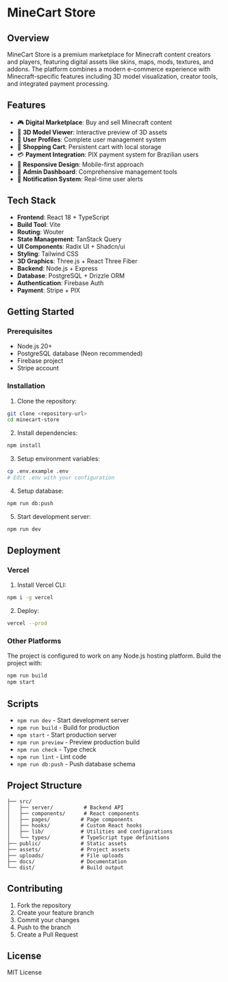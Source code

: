 # MineCart Store

## Overview

MineCart Store is a premium marketplace for Minecraft content creators and players, featuring digital assets like skins, maps, mods, textures, and addons. The platform combines a modern e-commerce experience with Minecraft-specific features including 3D model visualization, creator tools, and integrated payment processing.

## Features

- 🎮 **Digital Marketplace**: Buy and sell Minecraft content
- 🎨 **3D Model Viewer**: Interactive preview of 3D assets
- 👤 **User Profiles**: Complete user management system
- 🛒 **Shopping Cart**: Persistent cart with local storage
- 💳 **Payment Integration**: PIX payment system for Brazilian users
- 📱 **Responsive Design**: Mobile-first approach
- 🎯 **Admin Dashboard**: Comprehensive management tools
- 🔔 **Notification System**: Real-time user alerts

## Tech Stack

- **Frontend**: React 18 + TypeScript
- **Build Tool**: Vite
- **Routing**: Wouter
- **State Management**: TanStack Query
- **UI Components**: Radix UI + Shadcn/ui
- **Styling**: Tailwind CSS
- **3D Graphics**: Three.js + React Three Fiber
- **Backend**: Node.js + Express
- **Database**: PostgreSQL + Drizzle ORM
- **Authentication**: Firebase Auth
- **Payment**: Stripe + PIX

## Getting Started

### Prerequisites

- Node.js 20+
- PostgreSQL database (Neon recommended)
- Firebase project
- Stripe account

### Installation

1. Clone the repository:
```bash
git clone <repository-url>
cd minecart-store
```

2. Install dependencies:
```bash
npm install
```

3. Setup environment variables:
```bash
cp .env.example .env
# Edit .env with your configuration
```

4. Setup database:
```bash
npm run db:push
```

5. Start development server:
```bash
npm run dev
```

## Deployment

### Vercel

1. Install Vercel CLI:
```bash
npm i -g vercel
```

2. Deploy:
```bash
vercel --prod
```

### Other Platforms

The project is configured to work on any Node.js hosting platform. Build the project with:
```bash
npm run build
npm start
```

## Scripts

- `npm run dev` - Start development server
- `npm run build` - Build for production
- `npm start` - Start production server
- `npm run preview` - Preview production build
- `npm run check` - Type check
- `npm run lint` - Lint code
- `npm run db:push` - Push database schema

## Project Structure

```
├── src/
│   ├── server/          # Backend API
│   ├── components/      # React components
│   ├── pages/          # Page components
│   ├── hooks/          # Custom React hooks
│   ├── lib/            # Utilities and configurations
│   └── types/          # TypeScript type definitions
├── public/             # Static assets
├── assets/             # Project assets
├── uploads/            # File uploads
├── docs/               # Documentation
└── dist/               # Build output
```

## Contributing

1. Fork the repository
2. Create your feature branch
3. Commit your changes
4. Push to the branch
5. Create a Pull Request

## License

MIT License